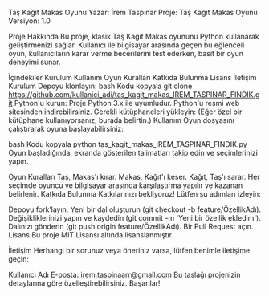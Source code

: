 Taş Kağıt Makas Oyunu
Yazar: İrem Taspınar
Proje: Taş Kağıt Makas Oyunu
Versiyon: 1.0

Proje Hakkında
Bu proje, klasik Taş Kağıt Makas oyununu Python kullanarak geliştirmenizi sağlar. Kullanıcı ile bilgisayar arasında geçen bu eğlenceli oyun, kullanıcıların karar verme becerilerini test ederken, basit bir oyun deneyimi sunar.

İçindekiler
Kurulum
Kullanım
Oyun Kuralları
Katkıda Bulunma
Lisans
İletişim
Kurulum
Depoyu klonlayın:
bash
Kodu kopyala
git clone https://github.com/kullanici_adi/tas_kagit_makas_IREM_TASPINAR_FINDIK.git
Python'u kurun: Proje Python 3.x ile uyumludur. Python'u resmi web sitesinden indirebilirsiniz.
Gerekli kütüphaneleri yükleyin: (Eğer özel bir kütüphane kullanıyorsanız, burada belirtin.)
Kullanım
Oyun dosyasını çalıştırarak oyuna başlayabilirsiniz:

bash
Kodu kopyala
python tas_kagit_makas_IREM_TASPINAR_FINDIK.py
Oyun başladığında, ekranda gösterilen talimatları takip edin ve seçimlerinizi yapın.

Oyun Kuralları
Taş, Makas'ı kırar.
Makas, Kağıt'ı keser.
Kağıt, Taş'ı sarar.
Her seçimde oyuncu ve bilgisayar arasında karşılaştırma yapılır ve kazanan belirlenir.
Katkıda Bulunma
Katkılarınızı bekliyoruz! Lütfen şu adımları izleyin:

Depoyu fork’layın.
Yeni bir dal oluşturun (git checkout -b feature/ÖzellikAdı).
Değişikliklerinizi yapın ve kaydedin (git commit -m 'Yeni bir özellik ekledim').
Dalınızı gönderin (git push origin feature/ÖzellikAdı).
Bir Pull Request açın.
Lisans
Bu proje MIT Lisansı altında lisanslanmıştır.

İletişim
Herhangi bir sorunuz veya öneriniz varsa, lütfen benimle iletişime geçin:

Kullanıcı Adı
E-posta: irem.taspinaarr@gmail.com
Bu taslağı projenizin detaylarına göre özelleştirebilirsiniz. Başarılar!
